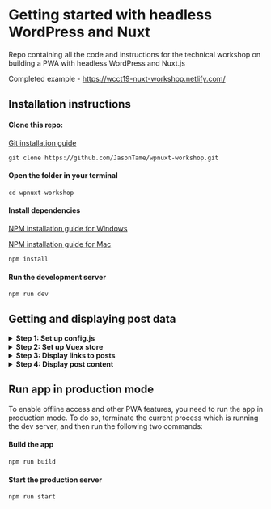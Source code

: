 # Getting started with headless WordPress and Nuxt
Repo containing all the code and instructions for the technical workshop on building a PWA with headless WordPress and Nuxt.js

Completed example - https://wcct19-nuxt-workshop.netlify.com/

## Installation instructions

#### Clone this repo:

[Git installation guide](https://www.atlassian.com/git/tutorials/install-git)

`git clone https://github.com/JasonTame/wpnuxt-workshop.git`

#### Open the folder in your terminal

`cd wpnuxt-workshop`

#### Install dependencies

[NPM installation guide for Windows](https://blog.teamtreehouse.com/install-node-js-npm-windows)

[NPM installation guide for Mac](https://blog.teamtreehouse.com/install-node-js-npm-mac)

`npm install`

#### Run the development server

`npm run dev`

## Getting and displaying post data

<details>
  <summary><b>Step 1: Set up config.js</b></summary>
  
  <p></p>
  In assets/config.js, add the following code:
  <p></p>

  ```javascript
  
  'use strict'

  const apiEndpoint = '2019.capetown.wordcamp.org' 

  export default {
    appTitleShort: 'WCCT 2019 Nuxt PWA',
    appTitle: 'WCCT 2019 Nuxt Workshop App',
    appDescription: 'App for the Nuxt workshop at WCCT 2019',
    appThemeColor: '#ffffff',
    appBgColor: '#252021',
    appIcon: 'assets/icon.png',

    // WP Rest Api endpoints
    client: `https://${apiEndpoint}`, 
    wpDomain: `https://${apiEndpoint}/wp-json`,
    api: {
      posts: '/wp/v2/posts'
    }
  }
  
  ```
  <p>The first 6 options will automatically populate a manifest.json file. </p>

  <p>The Rest API endpoints will be used to fetch data from the WordPress site.</p>
  
</details>

<details>
  <summary><b>Step 2: Set up Vuex store</b></summary>
  <p></p>
  <p>Vuex is a state management pattern + library for Vue.js applications. It serves as a centralized store for all the components in an application, with rules ensuring that the state can only be mutated in a predictable fashion. (https://vuex.vuejs.org)</p>

  <p>To set up a simple Vuex store in your Nuxt.js project, add the following code to store/index.js</p>
  
  ``` javascript
  import Config from '~/assets/config'
  import axios from 'axios'


  export const state = () => ({
    currentPost: '',
    nightMode: false,
    posts: [],
  });

  export const mutations = {
    setCurrentPost(state, obj) {
      state.currentPost = obj;
    },
    setPosts(state, obj) {
      state.posts = obj;
    },
    toggleNightMode(state) {
      state.nightMode = !state.nightMode;
    }
  }

  export const actions = {
    nuxtServerInit({ commit, state }) {
      // Get all posts
      return axios.get(Config.wpDomain + Config.api.posts)
          .then(res => commit('setPosts', res.data));
    },
  }
  ```

  <p>The nightmode toggle should now work :)</p> 

  ![Night mode toggle](https://i.imgur.com/jg1tleR.gif)


</details>

<details>
  <summary><b>Step 3: Display links to posts</b></summary>
  <p></p>
  In the previous step we stored the post data to the Vuex store, so we now have access to that data. Let's add some links on the home page (pages/index.vue)
  and on the post page (pages/posts/_id.vue)

  #### Set up the PostLinks component

  The code which renders the links should be added to a component called PostLinks. This component can be found in components/PostLinks.vue.

  This component includes an unordered list of links. It has a single prop called 'posts' which we can pass our posts to in order to display the links. 

  Add the code below to PostLinks.vue

  ``` javascript
  
  <template>
    <div>
      <ul class="flex flex-wrap justify-between flex-col">
        <li :key="post.id" v-for="post in posts">
          <nuxt-link :to="`/posts/${post.id}`" v-html="post.title.rendered"></nuxt-link>
        </li>
      </ul>
    </div>
  </template>

  <script>
    export default {
      props: {
        posts: {}
      }
    };
  </script>

  ```

  #### Show most recent posts on the home page

  In pages/index.vue, lets add a computed property which returns the latest 3 posts. Add this code below the components property near the bottom of the file. Make sure you add a comma between them!  

  ``` javascript 
  computed: {
    latestPostLinks() {
      return this.$store.state.posts.filter((post, idx) => idx < 3);
    }
  }
  ```

  The PostLinks component has already been imported and registered, so all we need to do is add it to the template and give it 'latestPostLinks' as a prop.

  Add the following code after the 'Recent post links' comment:

  ``` javascript
    <post-links :posts="latestPostLinks" />
    <nuxt-link to="/posts/" class="normal font-bold hover:font-bold">more...</nuxt-link>
  ```
  
  Your home page should now look like this:

  ![Recent post links](https://i.imgur.com/GJUu4sj.png)

  #### Add all post links to post page

  The post page can be found at pages/posts/_id.vue. This is a dynamic page which is used to render any blog post. 

  We already have the full list of posts in the store, so all we need to do is add the PostLinks component and pass it all the posts.

  Add the following code after the 'All post links' comment:

  ``` javascript
    <post-links :posts="this.$store.state.posts" />
  ```

  Your post page should now contain a list of all posts:

  ![All post links](https://i.imgur.com/LZIROuG.png)

</details>

<details>
  <summary><b>Step 4: Display post content</b></summary>
   
  #### Set up PostContent component

  In components/PostContent.vue, add this code which will be used to display the title and content of the current post which is being viewed:

  ``` javascript
    <template>
      <div class="max-w-md leading-loose tracking-tight">
        <h1 class="font-bold my-12" v-html="currentPost.title.rendered"></h1>
        <div class="post-content" v-html="currentPost.content.rendered"></div>
      </div>
    </template>
  ```
  
  It's looking to use 'currentPost' to get the data, which currently doesn't exist. We need to create a currentPost computed property which will look at the current URL and see if it has an ID number. If it finds one, it will use that to determine which post to show. If there is no ID (which will be the case when the user is on the home page) it will just return the first post in the list. 

  Add the following code below the template tags in components/PostContent.vue:

  ``` javascript
    <script>
      export default {
        head() {
          return {
            title: this.currentPost.title.rendered
          };
        },
        computed: {
          currentPost() {
            let postID = this.$route.params.id
              ? this.$route.params.id
              : this.$store.state.posts[0].id;

            let currentPost = this.$store.state.posts.find(post => post.id == postID);

            this.$store.commit("setCurrentPost", currentPost);
            return currentPost;
          }
        }
      };
    </script>
  ```

  #### Display post content on the home page and the post page

  We are almost there! The last step is simply to add the PostContent component to the home and post page templates. The component has already been imported and registered, so add the following line below the 'Post content' comment on both pages/index.vue and pages/posts/_id.vue:

  ``` javascript
    <post-content />
  ```
  
 Post content should now be displayed correctly on both the home and post pages:
 
 ![Post content](https://i.imgur.com/WmTCVWT.png)

</details>

## Run app in production mode

To enable offline access and other PWA features, you need to run the app in production mode. To do so, terminate the current process which is running the dev server, and then run the following two commands:
  
#### Build the app
`npm run build`

#### Start the production server
`npm run start`
